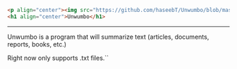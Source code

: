 ```html
<p align="center"><img src="https://github.com/haseebT/Unwumbo/blob/master/logo.png" alt="Unwumbo" width="100" height="100"></p>
<h1 align="center">Unwumbo</h1>
```

----

Unwumbo is a program that will summarize text (articles, documents, reports, books, etc.)

Right now only supports .txt files.``






